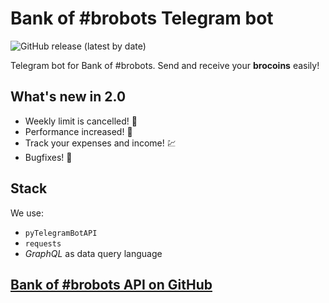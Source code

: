 # Bank of #brobots Telegram bot

![GitHub release (latest by date)](https://img.shields.io/github/v/release/andrew4ever/bank-of-brobots-bot)

Telegram bot for Bank of #brobots. Send and receive your **brocoins** easily!

## What's new in 2.0

* Weekly limit is cancelled! 🎉
* Performance increased! 🚀
* Track your expenses and income! 💹
* Bugfixes! 🐛

## Stack

We use:

* `pyTelegramBotAPI`
* `requests`
* *GraphQL* as data query language

## [Bank of #brobots API on GitHub](https://github.com/andrew4ever/bank-of-brobots-api)
